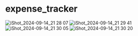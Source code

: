 # expense_tracker
 
![iShot_2024-09-14_21 28 07](https://github.com/user-attachments/assets/93ba934d-50b5-4259-89ab-d3d15047aabd)
![iShot_2024-09-14_21 29 41](https://github.com/user-attachments/assets/10b7eebd-a3b1-4c59-8e51-0fbfaa883283)
![iShot_2024-09-14_21 30 05](https://github.com/user-attachments/assets/b2accac3-ca17-4e0c-a955-4ca1b79a0864)
![iShot_2024-09-14_21 30 20](https://github.com/user-attachments/assets/adbe0ff3-f6a3-41eb-8568-c8bf039378fb)
